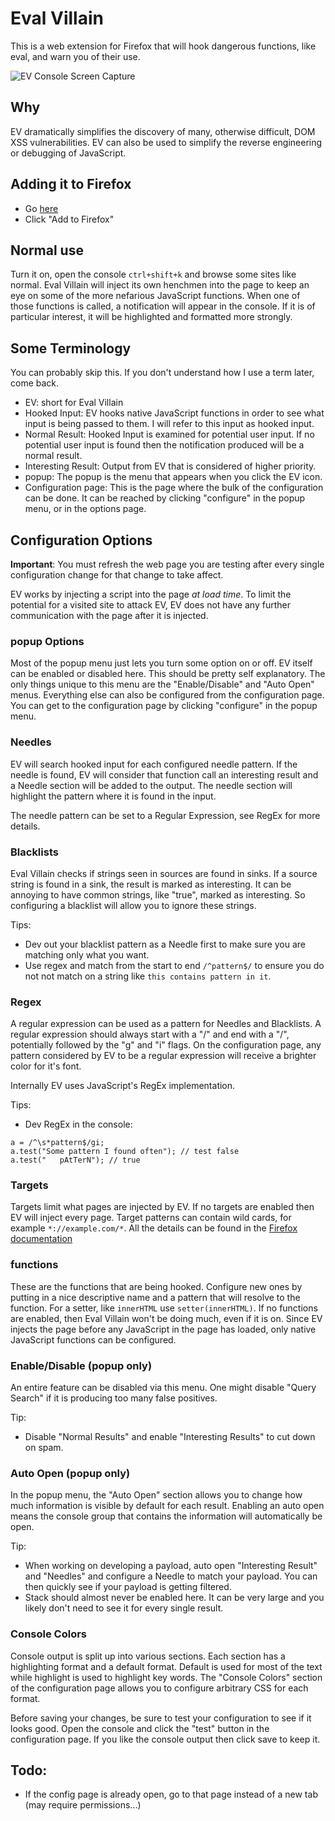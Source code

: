 # Eval Villain

This is a web extension for Firefox that will hook dangerous functions, like
eval, and warn you of their use.

![EV Console Screen Capture](./ss.png?raw=true)

## Why

EV dramatically simplifies the discovery of many, otherwise difficult, DOM XSS
vulnerabilities. EV can also be used to simplify the reverse engineering or
debugging of JavaScript.

## Adding it to Firefox

* Go [here](https://addons.mozilla.org/en-US/firefox/addon/eval-villain/)
* Click "Add to Firefox"

## Normal use
Turn it on, open the console `ctrl+shift+k` and browse some sites like normal.
Eval Villain will inject its own henchmen into the page to keep an eye on some
of the more nefarious JavaScript functions. When one of those functions is
called, a notification will appear in the console. If it is of particular
interest, it will be highlighted and formatted more strongly.

## Some Terminology
You can probably skip this. If you don't understand how I use a term later,
come back.
* EV: short for Eval Villain
* Hooked Input: EV hooks native JavaScript functions in order to see what input
  is being passed to them. I will refer to this input as hooked input.
* Normal Result: Hooked Input is examined for potential user input. If no
  potential user input is found then the notification produced will be a normal
  result.
* Interesting Result: Output from EV that is considered of higher priority.
* popup: The popup is the menu that appears when you click the EV icon.
* Configuration page: This is the page where the bulk of the configuration can
  be done. It can be reached by clicking "configure" in the popup menu, or in
  the options page.


## Configuration Options
**Important**: You must refresh the web page you are testing after every single
configuration change for that change to take affect.

EV works by injecting a script into the page *at load time*. To limit the
potential for a visited site to attack EV, EV does not have any further
communication with the page after it is injected.

### popup Options
Most of the popup menu just lets you turn some option on or off. EV itself can
be enabled or disabled here. This should be pretty self explanatory. The only
things unique to this menu are the "Enable/Disable" and "Auto Open" menus.
Everything else can also be configured from the configuration page. You can get
to the configuration page by clicking "configure" in the popup menu.

### Needles
EV will search hooked input for each configured needle pattern. If the needle
is found, EV will consider that function call an interesting result and a Needle
section will be added to the output. The needle section will highlight the
pattern where it is found in the input.

The needle pattern can be set to a Regular Expression, see RegEx for more
details.

### Blacklists
Eval Villain checks if strings seen in sources are found in sinks. If a source
string is found in a sink, the result is marked as interesting. It can be
annoying to have common strings, like "true", marked as interesting. So
configuring a blacklist will allow you to ignore these strings.

Tips:
* Dev out your blacklist pattern as a Needle first to make sure you are
  matching only what you want.
* Use regex and match from the start to end `/^pattern$/` to ensure you do not
  not match on a string like `this contains pattern in it`.

### Regex
A regular expression can be used as a pattern for Needles and Blacklists. A
regular expression should always start with a "/" and end with a "/",
potentially followed by the "g" and "i" flags. On the configuration page, any
pattern considered by EV to be a regular expression will receive a brighter
color for it's font.

Internally EV uses JavaScript's RegEx implementation.

Tips:
* Dev RegEx in the console:
```
a = /^\s*pattern$/gi;
a.test("Some pattern I found often"); // test false
a.test("   pAtTerN"); // true
```

### Targets
Targets limit what pages are injected by EV. If no targets are enabled then
EV will inject every page. Target patterns can contain wild cards, for example
`*://example.com/*`. All the details can be found in the [Firefox
documentation](https://developer.mozilla.org/en-US/docs/Mozilla/Add-ons/WebExtensions/Match_patterns)

### functions
These are the functions that are being hooked. Configure new ones by putting in
a nice descriptive name and a pattern that will resolve to the function. For a
setter, like `innerHTML` use `setter(innerHTML)`. If no functions are enabled,
then Eval Villain won't be doing much, even if it is on. Since EV injects the
page before any JavaScript in the page has loaded, only native JavaScript
functions can be configured.

### Enable/Disable (popup only)
An entire feature can be disabled via this menu. One might disable "Query
Search" if it is producing too many false positives.

Tip:
* Disable "Normal Results" and enable "Interesting Results" to cut down on
  spam.

### Auto Open (popup only)
In the popup menu, the "Auto Open" section allows you to change how much
information is visible by default for each result. Enabling an auto open means
the console group that contains the information will automatically be open.

Tip:
* When working on developing a payload, auto open "Interesting Result" and
  "Needles" and configure a Needle to match your payload. You can then quickly
  see if your payload is getting filtered.
* Stack should almost never be enabled here. It can be very large and you
  likely don't need to see it for every single result.

### Console Colors
Console output is split up into various sections. Each section has a
highlighting format and a default format. Default is used for most of the text
while highlight is used to highlight key words. The "Console Colors" section of
the configuration page allows you to configure arbitrary CSS for each format.

Before saving your changes, be sure to test your configuration to see if it
looks good. Open the console and click the "test" button in the configuration
page. If you like the console output then click save to keep it.

## Todo:
* If the config page is already open, go to that page instead of a new tab (may
  require permissions...)
